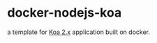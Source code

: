 # docker-nodejs-koa

a template for [Koa 2.x](https://github.com/koajs/koa) application built on docker.